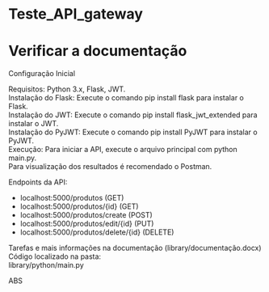 # Teste_API_gateway
# Verificar a documentação

Configuração Inicial

Requisitos: Python 3.x, Flask, JWT.<br>
Instalação do Flask: Execute o comando pip install flask para instalar o Flask.<br>
Instalação do JWT: Execute o comando pip install flask_jwt_extended para instalar o JWT.<br>
Instalação do PyJWT:  Execute o comando pip install PyJWT  para instalar o PyJWT.<br>
Execução: Para iniciar a API, execute o arquivo principal com python main.py.<br>
Para visualização dos resultados é recomendado o Postman.

Endpoints da API:
- localhost:5000/produtos (GET)
- localhost:5000/produtos/{id} (GET)
- localhost:5000/produtos/create (POST)
- localhost:5000/produtos/edit/{id} (PUT)
- localhost:5000/produtos/delete/{id} (DELETE)

Tarefas e mais informações na documentação (library/documentação.docx)<br>
Código localizado na pasta:<br>
library/python/main.py

ABS

